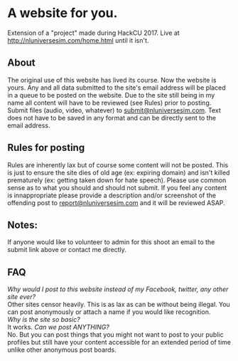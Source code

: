 # A website for you.
Extension of a "project" made during HackCU 2017.
Live at http://nluniversesim.com/home.html until it isn't.

## About
The original use of this website has lived its course. Now the website is yours. Any and all data submitted to the site's email address will be placed in a queue to be posted on the website. Due to the site still being in my name all content will have to be reviewed (see Rules) prior to posting.\
Submit files (audio, video, whatever) to submit@nluniversesim.com. Text does not have to be saved in any format and can be directly sent to the email address.

## Rules for posting
Rules are inherently lax but of course some content will not be posted. This is just to ensure the site dies of old age (ex: expiring domain) and isn't killed prematurely (ex: getting taken down for hate speech). Please use common sense as to what you should and should not submit. If you feel any content is innappropriate please provide a description and/or screenshot of the offending post to report@nluniversesim.com and it will be reviewed ASAP.

## Notes:
If anyone would like to volunteer to admin for this shoot an email to the submit link above or contact me directly.

## FAQ
*Why would I post to this website instead of my Facebook, twitter, any other site ever?*\
Other sites censor heavily. This is as lax as can be without being illegal. You can post anonymously or attach a name if you would like recognition.\
*Why is the site so basic?*\
It works.
*Can we post ANYTHING?*\
No. But you can post things that you might not want to post to your public profiles but still have your content accessible for an extended period of time unlike other anonymous post boards.
